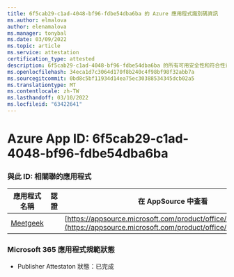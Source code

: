 ```yaml
---
title: 6f5cab29-c1ad-4048-bf96-fdbe54dba6ba 的 Azure 應用程式識別碼資訊
ms.author: elmalova
author: elenamalova
ms.manager: tonybal
ms.date: 03/09/2022
ms.topic: article
ms.service: attestation
certification_type: attested
description: 6f5cab29-c1ad-4048-bf96-fdbe54dba6ba 的所有可用安全性和符合性資訊資訊。
ms.openlocfilehash: 34eca1d7c3064d170f8b240c4f98bf98f32abb7a
ms.sourcegitcommit: 0bd8c5bf11934d14ea75ec30388534345dcb02a5
ms.translationtype: MT
ms.contentlocale: zh-TW
ms.lasthandoff: 03/10/2022
ms.locfileid: "63422641"
---
```

# <a name="azure-app-id-6f5cab29-c1ad-4048-bf96-fdbe54dba6ba"></a>Azure App ID: 6f5cab29-c1ad-4048-bf96-fdbe54dba6ba


### <a name="apps-associated-with-this-id"></a>與此 ID: 相關聯的應用程式
| **應用程式名稱** | **認證** | **在 AppSource 中查看** |
|--------------|---------------|-----------------------|
| [Meetgeek](https://docs.microsoft.com/microsoft-365-app-certification/forward/WA200003720) |  | [https://appsource.microsoft.com/product/office/WA200003720](https://appsource.microsoft.com/product/office/WA200003720) |

### <a name="microsoft-365-app-compliance-status"></a>Microsoft 365 應用程式規範狀態
- Publisher Attestaton 狀態：已完成
